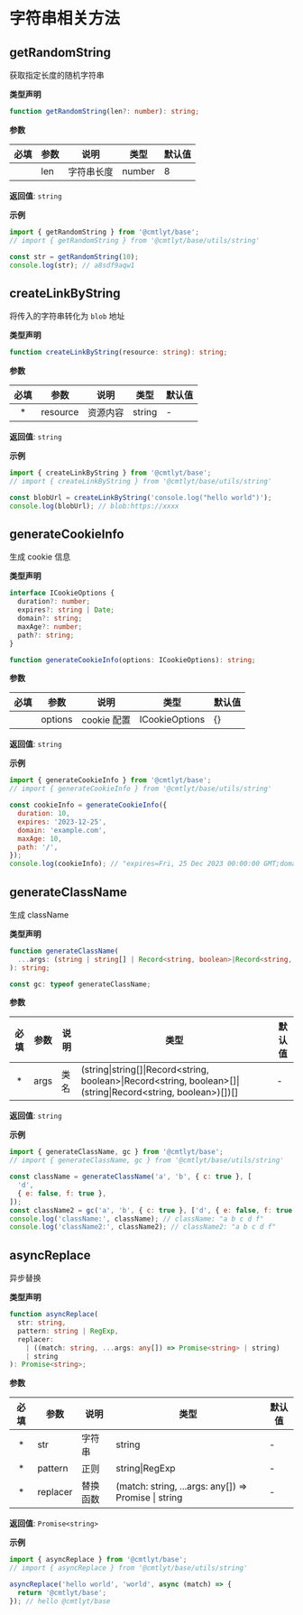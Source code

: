 # 字符串相关方法

## getRandomString

获取指定长度的随机字符串

**类型声明**

```ts
function getRandomString(len?: number): string;
```

**参数**

| 必填 | 参数 | 说明       | 类型   | 默认值 |
| :--: | ---- | ---------- | ------ | ------ |
|      | len  | 字符串长度 | number | 8      |

**返回值**: `string`

**示例**

```js
import { getRandomString } from '@cmtlyt/base';
// import { getRandomString } from '@cmtlyt/base/utils/string'

const str = getRandomString(10);
console.log(str); // a8sdf9aqw1
```

## createLinkByString

将传入的字符串转化为 `blob` 地址

**类型声明**

```ts
function createLinkByString(resource: string): string;
```

**参数**

| 必填 | 参数     | 说明     | 类型   | 默认值 |
| :--: | -------- | -------- | ------ | ------ |
|  \*  | resource | 资源内容 | string | -      |

**返回值**: `string`

**示例**

```js
import { createLinkByString } from '@cmtlyt/base';
// import { createLinkByString } from '@cmtlyt/base/utils/string'

const blobUrl = createLinkByString('console.log("hello world")');
console.log(blobUrl); // blob:https://xxxx
```

## generateCookieInfo

生成 cookie 信息

**类型声明**

```ts
interface ICookieOptions {
  duration?: number;
  expires?: string | Date;
  domain?: string;
  maxAge?: number;
  path?: string;
}

function generateCookieInfo(options: ICookieOptions): string;
```

**参数**

| 必填 | 参数    | 说明        | 类型           | 默认值 |
| :--: | ------- | ----------- | -------------- | ------ |
|      | options | cookie 配置 | ICookieOptions | \{}    |

**返回值**: `string`

**示例**

```js
import { generateCookieInfo } from '@cmtlyt/base';
// import { generateCookieInfo } from '@cmtlyt/base/utils/string'

const cookieInfo = generateCookieInfo({
  duration: 10,
  expires: '2023-12-25',
  domain: 'example.com',
  maxAge: 10,
  path: '/',
});
console.log(cookieInfo); // "expires=Fri, 25 Dec 2023 00:00:00 GMT;domain=example.com;max-age=10;path=/"
```

## generateClassName

生成 className

**类型声明**

```ts
function generateClassName(
  ...args: (string | string[] | Record<string, boolean>|Record<string, boolean>[](string|Record<string, boolean>)[])[]
): string;

const gc: typeof generateClassName;
```

**参数**

| 必填 | 参数 | 说明 | 类型                                                                                                              | 默认值 |
| :--: | ---- | ---- | ----------------------------------------------------------------------------------------------------------------- | ------ |
|  \*  | args | 类名 | (string\|string\[]\|Record\<string, boolean>\|Record\<string, boolean>[]\|(string\|Record\<string, boolean>)[])[] | -      |

**返回值**: `string`

**示例**

```js
import { generateClassName, gc } from '@cmtlyt/base';
// import { generateClassName, gc } from '@cmtlyt/base/utils/string'

const className = generateClassName('a', 'b', { c: true }, [
  'd',
  { e: false, f: true },
]);
const className2 = gc('a', 'b', { c: true }, ['d', { e: false, f: true }]);
console.log('className:', className); // className: "a b c d f"
console.log('className2:', className2); // className2: "a b c d f"
```

## asyncReplace

异步替换

**类型声明**

```ts
function asyncReplace(
  str: string,
  pattern: string | RegExp,
  replacer:
    | ((match: string, ...args: any[]) => Promise<string> | string)
    | string
): Promise<string>;
```

**参数**

| 必填 | 参数     | 说明     | 类型                                                         | 默认值 |
| :--: | -------- | -------- | ------------------------------------------------------------ | ------ |
|  \*  | str      | 字符串   | string                                                       | -      |
|  \*  | pattern  | 正则     | string\|RegExp                                               | -      |
|  \*  | replacer | 替换函数 | (match: string, ...args: any[]) => Promise<string> \| string | -      |

**返回值**: `Promise<string>`

**示例**

```js
import { asyncReplace } from '@cmtlyt/base';
// import { asyncReplace } from '@cmtlyt/base/utils/string'

asyncReplace('hello world', 'world', async (match) => {
  return '@cmtlyt/base';
}); // hello @cmtlyt/base
```

